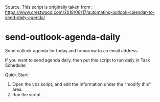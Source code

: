 Source. 
This script is originally taken from :
https://www.crestwood.com/2018/08/17/automating-outlook-calendar-to-send-daily-agenda/

# send-outlook-agenda-daily
Send outlook agenda for today and tomorrow to an email address.

If you want to send agenda daily, then put this script to run daily in Task Scheduler.

Quick Start:
1. Open the vbs script, and edit the information under the "modify this" area.
2. Run the script.

